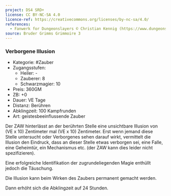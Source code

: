 ```yaml
---
project: DS4 SRD+
license: CC BY-NC-SA 4.0
licence-ref: https://creativecommons.org/licenses/by-nc-sa/4.0/
references: 
  - Fanwerk for Dungeonslayers © Christian Kennig (https://www.dungeonslayers.net/)
source: Bruder Grimms Grimmoire 3
---
```


### Verborgene Illusion

- Kategorie: #Zauber
- Zugangsstufen:
  - Heiler: -
  - Zauberer: 8
  - Schwarzmagier: 10
- Preis: 360GM
- ZB: +0
- Dauer: VE Tage
- Distanz: Berühren
- Abklingzeit: 100 Kampfrunden
- Art: geistesbeeinflussende Zauber

Der ZAW hinterlässt an der berührten Stelle eine unsichtbare Illusion von (VE x 10) Zentimeter mal (VE x 10) Zentimeter. Erst wenn jemand diese Stelle untersucht oder Verborgenes sehen darauf wirkt, vermittelt die Illusion den Eindruck, dass an dieser Stelle etwas verborgen sei, eine Falle, eine Geheimtür, ein Mechanismus etc. (der ZAW kann dies leider nicht spezifizieren).

Eine erfolgreiche Identifikation der zugrundeliegenden Magie enthüllt jedoch die Täuschung.

Die Illusion kann beim Wirken des Zaubers permanent gemacht werden.

Dann erhöht sich die Abklingzeit auf 24 Stunden.

